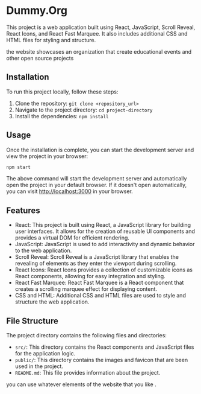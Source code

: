 # Dummy.Org

This project is a web application built using React, JavaScript, Scroll Reveal, React Icons, and React Fast Marquee. It also includes additional CSS and HTML files for styling and structure.

the website showcases an organization that create educational events and other open source projects

## Installation

To run this project locally, follow these steps:

1. Clone the repository: `git clone <repository_url>`
2. Navigate to the project directory: `cd project-directory`
3. Install the dependencies: `npm install`

## Usage

Once the installation is complete, you can start the development server and view the project in your browser:

```bash
npm start
```

The above command will start the development server and automatically open the project in your default browser. If it doesn't open automatically, you can visit [http://localhost:3000](http://localhost:3000) in your browser.


## Features

- React: This project is built using React, a JavaScript library for building user interfaces. It allows for the creation of reusable UI components and provides a virtual DOM for efficient rendering.
- JavaScript: JavaScript is used to add interactivity and dynamic behavior to the web application.
- Scroll Reveal: Scroll Reveal is a JavaScript library that enables the revealing of elements as they enter the viewport during scrolling.
- React Icons: React Icons provides a collection of customizable icons as React components, allowing for easy integration and styling.
- React Fast Marquee: React Fast Marquee is a React component that creates a scrolling marquee effect for displaying content.
- CSS and HTML: Additional CSS and HTML files are used to style and structure the web application.

## File Structure

The project directory contains the following files and directories:

- `src/`: This directory contains the React components and JavaScript files for the application logic.
- `public/`: This directory contains the images and favicon that are been used in the project.
- `README.md`: This file provides information about the project.

you can use whatever elements of the website that you like .
